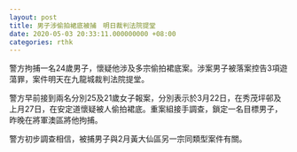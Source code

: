 ```yaml
---
layout: post
title: 男子涉偷拍裙底被捕　明日裁判法院提堂
date: 2020-05-03 20:33:11.000000000 +08:00
categories: rthk
---
```


警方拘捕一名24歲男子，懷疑他涉及多宗偷拍裙底案。涉案男子被落案控告3項遊蕩罪，案件明天在九龍城裁判法院提堂。

警方早前接到兩名分別25及21歲女子報案，分別表示於3月22日，在秀茂坪邨及上月27日，在安定道懷疑被人偷拍裙底。重案組接手調查，鎖定一名目標男子，昨晚在將軍澳區將他拘捕。

警方初步調查相信，被捕男子與2月黃大仙區另一宗同類型案件有關。
